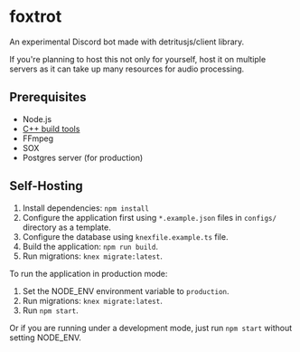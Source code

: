 # foxtrot
An experimental Discord bot made with detritusjs/client library.

If you're planning to host this not only for yourself, host it on multiple servers
as it can take up many resources for audio processing.

## Prerequisites
- Node.js
- [C++ build tools](https://github.com/nodejs/node-gyp#installation)
- FFmpeg
- SOX
- Postgres server (for production)

## Self-Hosting
1. Install dependencies: `npm install`
2. Configure the application first using `*.example.json` files in `configs/`
directory as a template.
3. Configure the database using `knexfile.example.ts` file.
4. Build the application: `npm run build`.
5. Run migrations: `knex migrate:latest`.

To run the application in production mode:
1. Set the NODE_ENV environment variable to `production`.
2. Run migrations: `knex migrate:latest`.
3. Run `npm start`.

Or if you are running under a development mode, just run `npm start` without
setting NODE_ENV.